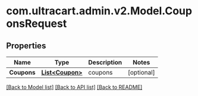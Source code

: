 # com.ultracart.admin.v2.Model.CouponsRequest
## Properties

Name | Type | Description | Notes
------------ | ------------- | ------------- | -------------
**Coupons** | [**List&lt;Coupon&gt;**](Coupon.md) | coupons | [optional] 


[[Back to Model list]](../README.md#documentation-for-models) [[Back to API list]](../README.md#documentation-for-api-endpoints) [[Back to README]](../README.md)

